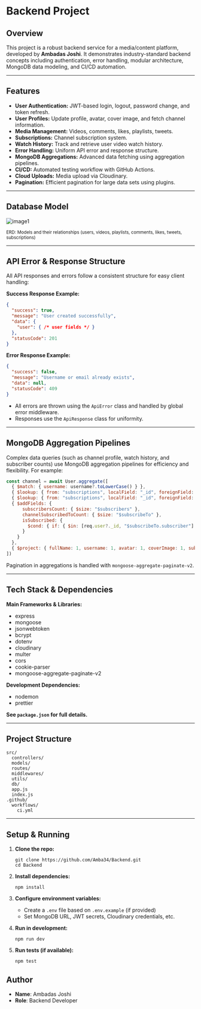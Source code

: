 # Backend Project

## Overview

This project is a robust backend service for a media/content platform, developed by **Ambadas Joshi**. It demonstrates industry-standard backend concepts including authentication, error handling, modular architecture, MongoDB data modeling, and CI/CD automation.

---

## Features

- **User Authentication:** JWT-based login, logout, password change, and token refresh.
- **User Profiles:** Update profile, avatar, cover image, and fetch channel information.
- **Media Management:** Videos, comments, likes, playlists, tweets.
- **Subscriptions:** Channel subscription system.
- **Watch History:** Track and retrieve user video watch history.
- **Error Handling:** Uniform API error and response structure.
- **MongoDB Aggregations:** Advanced data fetching using aggregation pipelines.
- **CI/CD:** Automated testing workflow with GitHub Actions.
- **Cloud Uploads:** Media upload via Cloudinary.
- **Pagination:** Efficient pagination for large data sets using plugins.

---

## Database Model

![image1](image1)

<sup>ERD: Models and their relationships (users, videos, playlists, comments, likes, tweets, subscriptions)</sup>

---

## API Error & Response Structure

All API responses and errors follow a consistent structure for easy client handling:

**Success Response Example:**
```json
{
  "success": true,
  "message": "User created successfully",
  "data": {
    "user": { /* user fields */ }
  },
  "statusCode": 201
}
```

**Error Response Example:**
```json
{
  "success": false,
  "message": "Username or email already exists",
  "data": null,
  "statusCode": 409
}
```

- All errors are thrown using the `ApiError` class and handled by global error middleware.
- Responses use the `ApiResponse` class for uniformity.

---

## MongoDB Aggregation Pipelines

Complex data queries (such as channel profile, watch history, and subscriber counts) use MongoDB aggregation pipelines for efficiency and flexibility. For example:

```js
const channel = await User.aggregate([
  { $match: { username: username?.toLowerCase() } },
  { $lookup: { from: "subscriptions", localField: "_id", foreignField: "channel", as: "subscribers" }},
  { $lookup: { from: "subscriptions", localField: "_id", foreignField: "subscriber", as: "subscribeTo" }},
  { $addFields: {
      subscribersCount: { $size: "$subscribers" },
      channelSubscribedToCount: { $size: "$subscribeTo" },
      isSubscribed: {
        $cond: { if: { $in: [req.user?._id, "$subscribeTo.subscriber"] }, then: true, else: false }
      }
    }
  },
  { $project: { fullName: 1, username: 1, avatar: 1, coverImage: 1, subscribersCount: 1, channelSubscribedToCount: 1, isSubscribed: 1 } }
])
```

Pagination in aggregations is handled with `mongoose-aggregate-paginate-v2`.

---

## Tech Stack & Dependencies

**Main Frameworks & Libraries:**
- express
- mongoose
- jsonwebtoken
- bcrypt
- dotenv
- cloudinary
- multer
- cors
- cookie-parser
- mongoose-aggregate-paginate-v2

**Development Dependencies:**
- nodemon
- prettier

**See `package.json` for full details.**

---

## Project Structure

```
src/
  controllers/
  models/
  routes/
  middlewares/
  utils/
  db/
  app.js
  index.js
.github/
  workflows/
    ci.yml
```

---

## Setup & Running

1. **Clone the repo:**
   ```
   git clone https://github.com/Amba34/Backend.git
   cd Backend
   ```

2. **Install dependencies:**
   ```
   npm install
   ```

3. **Configure environment variables:**
   - Create a `.env` file based on `.env.example` (if provided)
   - Set MongoDB URL, JWT secrets, Cloudinary credentials, etc.

4. **Run in development:**
   ```
   npm run dev
   ```

5. **Run tests (if available):**
   ```
   npm test
   ```




## Author

- **Name**: Ambadas Joshi
- **Role**: Backend Developer
